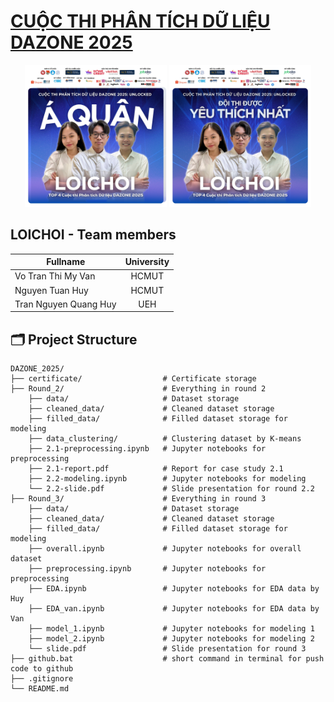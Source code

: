 # **[CUỘC THI PHÂN TÍCH DỮ LIỆU DAZONE 2025](https://www.facebook.com/DAZONE.RCS)**
<p align="center">
  <img src="certificate/runner-up.jpg" width="45%" />
  <img src="certificate/favourite.jpg" width="45%" />
</p>

## **LOICHOI - Team members**

| Fullname              | University |
|-----------------------|:----------:|
| Vo Tran Thi My Van    | HCMUT      |
| Nguyen Tuan Huy       | HCMUT      |
| Tran Nguyen Quang Huy | UEH        |

## 🗂️ Project Structure

```
DAZONE_2025/
├── certificate/                  # Certificate storage
├── Round_2/                      # Everything in round 2
    ├── data/                     # Dataset storage
    ├── cleaned_data/             # Cleaned dataset storage
    ├── filled_data/              # Filled dataset storage for modeling
    ├── data_clustering/          # Clustering dataset by K-means 
    ├── 2.1-preprocessing.ipynb   # Jupyter notebooks for preprocessing
    ├── 2.1-report.pdf            # Report for case study 2.1
    ├── 2.2-modeling.ipynb        # Jupyter notebooks for modeling
    └── 2.2-slide.pdf             # Slide presentation for round 2.2
├── Round_3/                      # Everything in round 3
    ├── data/                     # Dataset storage
    ├── cleaned_data/             # Cleaned dataset storage
    ├── filled_data/              # Filled dataset storage for modeling
    ├── overall.ipynb             # Jupyter notebooks for overall dataset
    ├── preprocessing.ipynb       # Jupyter notebooks for preprocessing
    ├── EDA.ipynb                 # Jupyter notebooks for EDA data by Huy
    ├── EDA_van.ipynb             # Jupyter notebooks for EDA data by Van
    ├── model_1.ipynb             # Jupyter notebooks for modeling 1
    ├── model_2.ipynb             # Jupyter notebooks for modeling 2
    └── slide.pdf                 # Slide presentation for round 3
├── github.bat                    # short command in terminal for push code to github
├── .gitignore
└── README.md
```